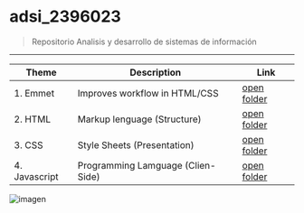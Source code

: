 # adsi_2396023
> Repositorio Analisis y desarrollo de sistemas de información

---
Theme | Description | Link
--- | --- | --- |
| 1. Emmet      | Improves workflow in HTML/CSS     | [open folder](01-emmet/) |
| 2. HTML       | Markup lenguage (Structure)       | [open folder](02-html/)  |
| 3. CSS        | Style Sheets (Presentation)       | [open folder](03-css/)   |
| 4. Javascript | Programming Lamguage (Clien-Side) | [open folder](04-Javascript/)

![imagen](https://estaticos-cdn.prensaiberica.es/clip/a30a2234-18e5-4fcb-b3bc-3bd704eb5f22_16-9-discover-aspect-ratio_default_0.jpg)
